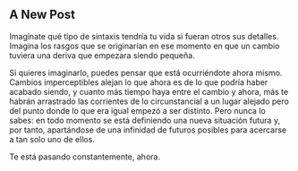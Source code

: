## A New Post

Imagínate qué tipo de sintaxis tendría tu vida si fueran otros sus detalles.
Imagina los rasgos que se originarían en ese momento en que un cambio tuviera una deriva que empezara siendo pequeña.

Si quieres imaginarlo, puedes pensar que está ocurriéndote ahora mismo. Cambios imperceptibles alejan lo que ahora es de lo que podría haber acabado siendo, y cuanto más tiempo haya entre el cambio y ahora, más te habrán arrastrado las corrientes de lo circunstancial a un lugar alejado pero del punto donde lo que era igual empezó a ser distinto. 
Pero nunca lo sabes: en todo momento se está definiendo una nueva situación futura y, por tanto, apartándose de una infinidad de futuros posibles para acercarse a tan solo uno de ellos.

Te está pasando constantemente, ahora.
